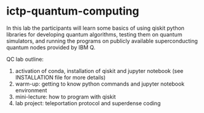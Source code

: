# ictp-quantum-computing
In this lab the participants will learn some basics of using qiskit python libraries for developing quantum algorithms, testing them on quantum simulators, and running the programs on publicly available superconducting quantum nodes provided by IBM Q.

QC lab outline:
1. activation of conda, installation of qiskit and jupyter notebook (see INSTALLATION file for more details)
2. warm-up: getting to know python commands and jupyter notebook environment
3. mini-lecture: how to program with qiskit
4. lab project: teleportation protocol and superdense coding
